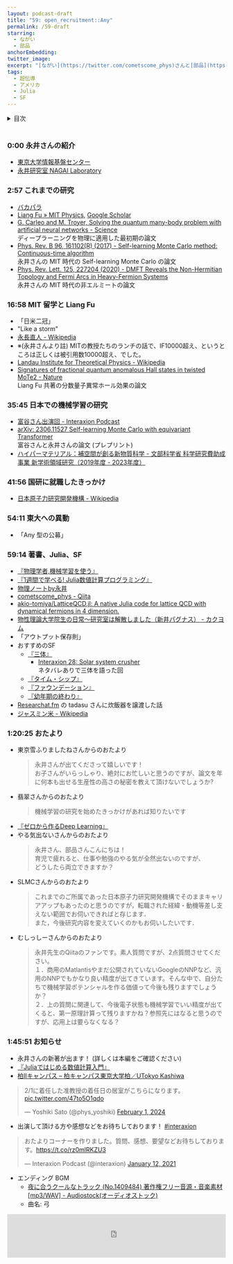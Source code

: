 ```yaml
---
layout: podcast-draft
title: "59: open_recruitment::Any"
permalink: /59-draft
starring:
  - ながい
  - 部品
anchorEmbedding: 
twitter_image: 
excerpt: "[ながい](https://twitter.com/cometscome_phys)さんと[部品](https://twitter.com/tjmlab)で などについて話しました。"
tags:
  - 超伝導
  - アメリカ
  - Julia
  - SF
---
```


<details>
<!-- https://github.com/gettalong/kramdown/issues/155#issuecomment-339793629 -->
<summary markdown='span'>目次</summary>
<nav>
  * this unordered seed list will be replaced by toc as unordered list
  {:toc}
<!-- https://stackoverflow.com/a/38419441/11480802 -->
</nav>
</details>
<br>

### 0:00 永井さんの紹介

- [東京大学情報基盤センター](https://www.itc.u-tokyo.ac.jp/)
- [永井研究室 NAGAI Laboratory](https://webpark2417.sakura.ne.jp/ynagai/)

### 2:57 これまでの研究

- [バカパラ](https://messagepassing.github.io/012-manycore/04-shinh/)
- [Liang Fu » MIT Physics](https://physics.mit.edu/faculty/liang-fu/), [Google Scholar](https://scholar.google.com/citations?user=rS68naIAAAAJ&hl=ja)
- [G. Carleo and M. Troyer, Solving the quantum many-body problem with artificial neural networks - Science](https://www.science.org/doi/full/10.1126/science.aag2302)  
  ディープラーニングを物理に適用した最初期の論文
- [Phys. Rev. B 96, 161102(R) (2017) - Self-learning Monte Carlo method: Continuous-time algorithm](https://journals.aps.org/prb/abstract/10.1103/PhysRevB.96.161102)  
  永井さんの MIT 時代の Self-learning Monte Carlo の論文
- [Phys. Rev. Lett. 125, 227204 (2020) - DMFT Reveals the Non-Hermitian Topology and Fermi Arcs in Heavy-Fermion Systems](https://journals.aps.org/prl/abstract/10.1103/PhysRevLett.125.227204)  
  永井さんの MIT 時代の非エルミートの論文

### 16:58 MIT 留学と Liang Fu

- 「日米二冠」
- "Like a storm"
- [永長直人 - Wikipedia](https://ja.wikipedia.org/wiki/%E6%B0%B8%E9%95%B7%E7%9B%B4%E4%BA%BA)
- ※(永井さんより註) MITの教授たちのランチの話で、IF10000超え、というところは正しくは被引用数10000超え、でした。
- [Landau Institute for Theoretical Physics - Wikipedia](https://en.wikipedia.org/wiki/Landau_Institute_for_Theoretical_Physics)
- [Signatures of fractional quantum anomalous Hall states in twisted MoTe2 - Nature](https://www.nature.com/articles/s41586-023-06289-w)  
  Liang Fu 共著の分数量子異常ホール効果の論文

### 35:45 日本での機械学習の研究

- [富谷さん出演回 - Interaxion Podcast](https://interaxion-podcast.github.io/starring/#%E3%81%A8%E3%81%BF%E3%82%84)
- [arXiv: 2306.11527 Self-learning Monte Carlo with equivariant Transformer](https://arxiv.org/abs/2306.11527)  
  富谷さんと永井さんの論文 (プレプリント)
- [ハイパーマテリアル：補空間が創る新物質科学 - 文部科学省 科学研究費助成事業 新学術領域研究（2019年度 - 2023年度）](https://www.rs.tus.ac.jp/hypermaterials/)

### 41:56 国研に就職したきっかけ

- [日本原子力研究開発機構 - Wikipedia](https://ja.wikipedia.org/wiki/%E6%97%A5%E6%9C%AC%E5%8E%9F%E5%AD%90%E5%8A%9B%E7%A0%94%E7%A9%B6%E9%96%8B%E7%99%BA%E6%A9%9F%E6%A7%8B)

### 54:11 東大への異動

- 「Any 型の公募」

### 59:14 著書、Julia、SF

- [『物理学者,機械学習を使う』](https://amzn.to/3ItSNUA)
- [『1週間で学べる! Julia数値計算プログラミング』](https://amzn.to/3TxJglW)
- [物理ノートby永井](http://www.webpark2417.sakura.ne.jp/oldstyle/nagainotes.htm)
- [cometscome_phys - Qiita](https://qiita.com/cometscome_phys)
- [akio-tomiya/LatticeQCD.jl: A native Julia code for lattice QCD with dynamical fermions in 4 dimension.](https://github.com/akio-tomiya/LatticeQCD.jl)
- [物性理論大学院生の日常〜研究室は解散しました（新井パグナス） - カクヨム](https://kakuyomu.jp/works/1177354054882886305)
- 「アウトプット保存則」
- おすすめのSF
  - [『三体』](https://amzn.to/3wV6qcJ)
    - [Interaxion 28: Solar system crusher](https://interaxion-podcast.github.io/28)  
      ネタバレありで三体を語った回
  - [『タイム・シップ』](https://amzn.to/3wKpCtY)
  - [『ファウンデーション』](https://amzn.to/3Vb0SFp)
  - [『幼年期の終わり』](https://amzn.to/48Sfpsy)
- [Researchat.fm](https://researchat.fm/) の tadasu さんに炊飯器を譲渡した話
- [ジャスミン米 - Wikipedia](https://ja.wikipedia.org/wiki/%E3%82%B8%E3%83%A3%E3%82%B9%E3%83%9F%E3%83%B3%E7%B1%B3)

### 1:20:25 おたより

- 東京雪ふりましたねさんからのおたより  
  >永井さんが出てくださって嬉しいです！  
  >お子さんがいらっしゃり、絶対にお忙しいと思うのですが、論文を年に何本も出せる生産性の高さの秘密を教えて頂けないでしょうか?  
- 翡翠さんからのおたより  
  >機械学習の研究を始めたきっかけがあれば知りたいです
- [『ゼロから作るDeep Learning』](https://amzn.to/3wUyyNa)
- やる気出ないさんからのおたより  
  >永井さん、部品さんこんにちは！  
  >育児で疲れると、仕事や勉強のやる気が全然出ないのですが、  
  >どうしたら両立できますか？
- SLMCさんからのおたより  
  >これまでのご所属であった日本原子力研究開発機構でそのままキャリアアップもあったのと思うのですが，転職された経緯・動機等差し支えない範囲でお伺いできればと存じます．  
  >また，今後研究内容を変えていくのかもお伺いしたいです．
- むしっしーさんからのおたより  
  >永井先生のQiitaのファンです。素人質問ですが、2点質問させてください。  
  >１．商用のMatlantisやまだ公開されていないGoogleのNNPなど、汎用のNNPでもかなり良い精度が出てきています。そんな中で、自分たちで機械学習ポテンシャルを作る価値って今後も残りますでしょうか？  
  >２．上の質問に関連して、今後電子状態も機械学習でいい精度が出てくると、第一原理計算って残りますかね？参照先にはなると思うのですが、応用上は要らなくなる？

### 1:45:51 お知らせ

- 永井さんの新著が出ます！ (詳しくは本編をご確認ください)
- [『Juliaではじめる数値計算入門』](https://amzn.to/3v1k25V)
- [柏Ⅱキャンパス – 柏キャンパス東京大学柏／UTokyo Kashiwa](https://www.kashiwa.u-tokyo.ac.jp/about_kashiwa_campus/about_kashiwa_ii_campus/)

<blockquote class="twitter-tweet tw-align-center"><p lang="ja" dir="ltr">2/1に着任した准教授の着任日の居室がこちらになります。 <a href="https://t.co/47to5O1qdo">pic.twitter.com/47to5O1qdo</a></p>&mdash; Yoshiki Sato (@phys_yoshiki) <a href="https://twitter.com/phys_yoshiki/status/1753051021620936804?ref_src=twsrc%5Etfw">February 1, 2024</a>
</blockquote> <script async src="https://platform.twitter.com/widgets.js" charset="utf-8"></script>

- 出演して頂ける方や感想などをお待ちしております！ [#interaxion](https://twitter.com/hashtag/interaxion)

<blockquote class="twitter-tweet tw-align-center"><p lang="ja" dir="ltr">おたよりコーナーを作りました。質問、感想、要望などお待ちしております。<a href="https://t.co/rz0mlRKZU3">https://t.co/rz0mlRKZU3</a></p>— Interaxion Podcast (@interaxion) <a href="https://twitter.com/interaxion/status/1348936492488421378?ref_src=twsrc%5Etfw">January 12, 2021</a>
</blockquote> <script async src="https://platform.twitter.com/widgets.js" charset="utf-8"></script>

- エンディング BGM
  - [夜に合うクールなトラック (No.1409484) 著作権フリー音源・音楽素材 [mp3/WAV] - Audiostock(オーディオストック)](https://audiostock.jp/audio/1409484)
  - 曲名: 弓

<iframe width="100%" height="100" scrolling="no" frameborder="no" src="https://audiostock.jp/embed?id=1409484"></iframe>
